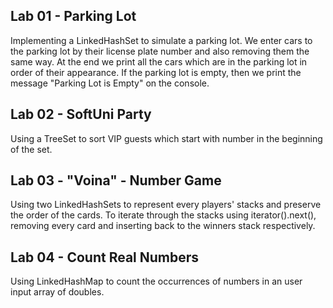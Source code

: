 Lab 01 - Parking Lot
-

Implementing a LinkedHashSet to simulate a parking lot. We enter cars to the parking lot by their license plate number 
and also removing them the same way. At the end we print all the cars which are in the parking lot in order of their 
appearance. If the parking lot is empty, then we print the message "Parking Lot is Empty" on the console.

Lab 02 - SoftUni Party
-

Using a TreeSet to sort VIP guests which start with number in the beginning of the set.

Lab 03 - "Voina" - Number Game
-

Using two LinkedHashSets to represent every players' stacks and preserve the order of the cards. To iterate through the 
stacks using iterator().next(), removing every card and inserting back to the winners stack respectively.

Lab 04 - Count Real Numbers
-

Using LinkedHashMap to count the occurrences of numbers in an user input array of doubles. 